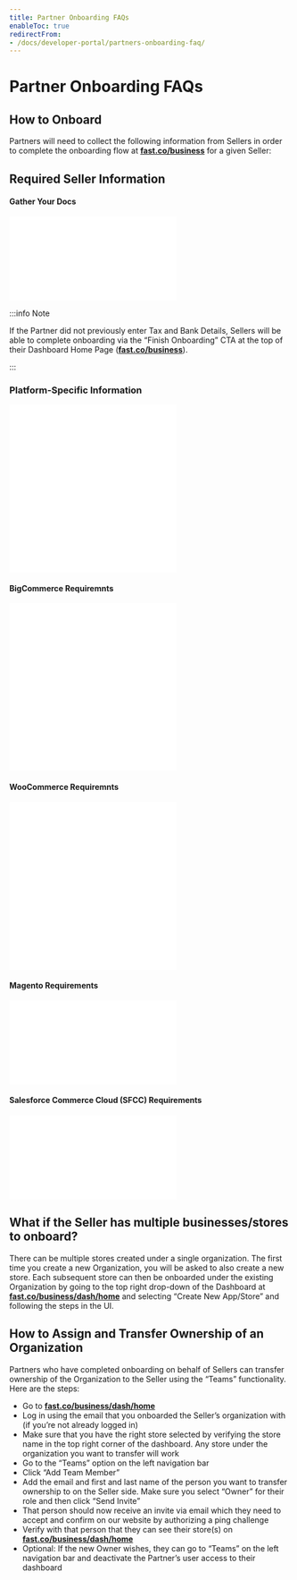 ```yaml
---
title: Partner Onboarding FAQs
enableToc: true
redirectFrom:
- /docs/developer-portal/partners-onboarding-faq/
---
```


# Partner Onboarding FAQs

## How to Onboard

Partners will need to collect the following information from Sellers in order to complete the onboarding flow at [**fast.co/business**](https://www.fast.co/business/dash/home) for a given Seller:

## Required Seller Information

#### Gather Your Docs

<embed src="/reusables/for-developers/_gather-your-docs.md" />

:::info Note

If the Partner did not previously enter Tax and Bank Details, Sellers will be able to complete onboarding via the “Finish Onboarding” CTA at the top of their Dashboard Home Page ([**fast.co/business**](https://www.fast.co/business/dash/home)).

:::

### Platform-Specific Information

<embed src="/reusables/for-developers/_platform_ecommerce_all_fast_access_requirement.md" />

<embed src="/reusables/for-developers/_platform_supported_ecommerce_platforms.md" />

#### BigCommerce Requiremnts

<embed src="/reusables/for-developers/_platform_bigcommerce_requirements.md" />

<embed src="/reusables/for-developers/_platform_attention_seller_onboarding_credentials_same_session_requirement.md" />

#### WooCommerce Requiremnts

<embed src="/reusables/for-developers/_platform_woocommerce_requirements.md" />

<embed src="/reusables/for-developers/_platform_attention_seller_onboarding_credentials_same_session_requirement.md" />

#### Magento Requirements

<embed src="/reusables/for-developers/_platform_magento_requirements.md" />

#### Salesforce Commerce Cloud (SFCC) Requirements

<embed src="/reusables/for-developers/_platform_sfcc_requirements.md" />

## What if the Seller has multiple businesses/stores to onboard?

There can be multiple stores created under a single organization. The first time you create a new Organization, you will be asked to also create a new store. Each subsequent store can then be onboarded under the existing Organization by going to the top right drop-down of the Dashboard at [**fast.co/business/dash/home**](https://fast.co/business/dash/home) and selecting “Create New App/Store” and following the steps in the UI.

## How to Assign and Transfer Ownership of an Organization

Partners who have completed onboarding on behalf of Sellers can transfer ownership of the Organization to the Seller using the “Teams” functionality. Here are the steps:

- Go to [**fast.co/business/dash/home**](https://fast.co/business/dash/home)
- Log in using the email that you onboarded the Seller’s organization with (if you’re not already logged in)
- Make sure that you have the right store selected by verifying the store name in the top right corner of the dashboard. Any store under the organization you want to transfer will work
- Go to the “Teams” option on the left navigation bar
- Click “Add Team Member”
- Add the email and first and last name of the person you want to transfer ownership to on the Seller side. Make sure you select “Owner” for their role and then click “Send Invite”
- That person should now receive an invite via email which they need to accept and confirm on our website by authorizing a ping challenge
- Verify with that person that they can see their store(s) on [**fast.co/business/dash/home**](https://fast.co/business/dash/home)
- Optional: If the new Owner wishes, they can go to “Teams” on the left navigation bar and deactivate the Partner’s user access to their dashboard
